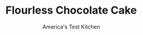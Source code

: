 ---
layout: ../../layouts/MarkdownPostLayout.astro
title: Flourless Chocolate Cake
author: America's Test Kitchen
pubDate: 2023-03-15
description: "This fancy restaurant dessert is seldom made at home. But after a month in the test kitchen, we had a version that takes just 10 minutes of active time to put together."
image_url: https://res.cloudinary.com/hksqkdlah/image/upload/ar_1:1,c_fill,dpr_2.0,f_auto,fl_lossy.progressive.strip_profile,g_faces:auto,q_auto:low,w_344/28938_sfs-flourless-chocolate-cake-reshoot-54
tags: ["Desserts or Baked Goods","Chocolate","Gluten Free","Cakes","Cookbook Collection"]
calories: 4976
protein: 4
carbohydrates: 36
fats: 
fiber: 1
ingredients: ["12 ounces, bittersweet chocolate, broken into 1-inch pieces","16 tablespoons, unsalted butter","6 , large eggs","1 cup (7 ounces), sugar","1/2 cup, water","1 tablespoon, cornstarch","1 tablespoon, vanilla extract","1 teaspoon, instant espresso powder","1/2 teaspoon, Salt","1/2 cup, heavy cream, chilled","2 teaspoons, sugar","1/2 teaspoon, vanilla extract"]
serves: 12
time: "1½ hours, plus 30 minutes cooling, 6 hours chilling, and 30 minutes standing"
instructions: ["FOR THE CAKE: Adjust oven rack to middle position and heat oven to 275 degrees. Spray 9-inch springform pan with vegetable oil spray. Microwave chocolate and butter in bowl at 50 percent power, stirring occasionally with rubber spatula, until melted, about 4 minutes. Let chocolate mixture cool for 5 minutes.","Whisk eggs, sugar, water, cornstarch, vanilla, espresso powder, and salt together in large bowl until thoroughly combined, about 30 seconds. Whisk in chocolate mixture until smooth and slightly thickened, about 45 seconds. Strain batter through fine-mesh strainer into prepared pan, pressing against strainer with rubber spatula or back of ladle to help batter pass through.","Gently tap pan on counter to release air bubbles; then let sit on counter for 10 minutes to allow air bubbles to rise to top. Use tines of fork to gently pop any air bubbles that have risen to surface. Bake until edges are set and center jiggles slightly when cake is shaken gently, 45 to 50 minutes. Let cake cool for 5 minutes, then run paring knife between cake and sides of pan.","Let cake cool in pan on wire rack until barely warm, about 30 minutes. Cover cake tightly with plastic wrap, poke small hole in top, and refrigerate until cold and firmly set, at least 6 hours.","FOR THE WHIPPED CREAM: Using stand mixer fitted with whisk, whip cream, sugar, and vanilla on medium-low speed until foamy, about 1 minute. Increase speed to high and whip until stiff peaks form, 1 to 3 minutes.","To unmold cake, remove sides of pan and slide thin metal spatula between cake bottom and pan bottom to loosen, then slide cake onto serving platter. Let cake stand at room temperature for 30 minutes. Slice with warm, dry knife. Top slices with whipped cream and serve."]
nutrition: ["152 mg Potassium","97 mg Phosphorus","34 mg Calcium","1 mg Iron","37 mg Magnesium","142 mg Sodium","29 g Fat","8 g Monounsaturated","1 g Polyunsaturated","147 mg Cholesterol","17 g Saturated","1 g Fiber","16 µg Folate (food)","33 g Sugars","3 µg Vitamin K","39 g Water","36 g Carbs","16 µg Folate equivalent (total)","4 g Protein","210 µg Vitamin A","414 kcal Energy","32 g Sugars, added","4976 calories"]
notes: "Plan ahead: This cake needs to chill for at least 6 hours, so we recommend making it the day before serving. An accurate oven thermometer is essential here. Our preferred bittersweet chocolate is Ghirardelli 60% Cacao Bittersweet Chocolate Premium Baking Bar. Top the cake with chocolate shavings, if desired; to make shavings, simply shave bittersweet bar chocolate with a vegetable peeler."
---